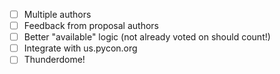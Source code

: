 - [ ] Multiple authors
- [ ] Feedback from proposal authors
- [ ] Better "available" logic (not already voted on should count!)
- [ ] Integrate with us.pycon.org
- [ ] Thunderdome!
